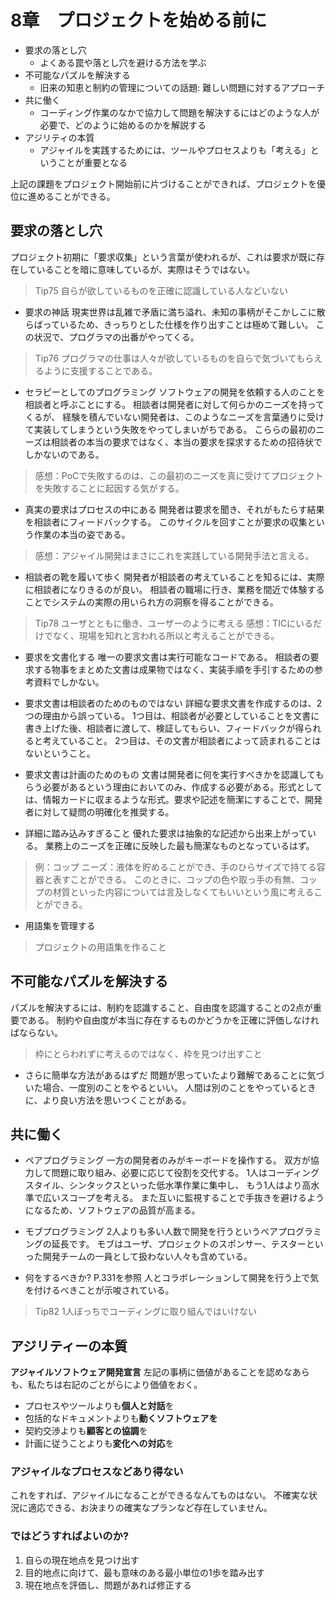 # 8章　プロジェクトを始める前に

- 要求の落とし穴
    - よくある罠や落とし穴を避ける方法を学ぶ
- 不可能なパズルを解決する
    - 旧来の知恵と制約の管理についての話題: 難しい問題に対するアプローチ
- 共に働く
    - コーディング作業のなかで協力して問題を解決するにはどのような人が必要で、どのように始めるのかを解説する
- アジリティの本質
    - アジャイルを実践するためには、ツールやプロセスよりも「考える」ということが重要となる

上記の課題をプロジェクト開始前に片づけることができれば、プロジェクトを優位に進めることができる。

## 要求の落とし穴
プロジェクト初期に「要求収集」という言葉が使われるが、これは要求が既に存在していることを暗に意味しているが、実際はそうではない。
> Tip75 自らが欲しているものを正確に認識している人などいない

- 要求の神話
現実世界は乱雑で矛盾に満ち溢れ、未知の事柄がそこかしこに散らばっているため、きっちりとした仕様を作り出すことは極めて難しい。
この状況で、プログラマの出番がやってくる。
> Tip76 プログラマの仕事は人々が欲しているものを自らで気づいてもらえるように支援することである。

- セラピーとしてのプログラミング
ソフトウェアの開発を依頼する人のことを相談者と呼ぶことにする。
相談者は開発者に対して何らかのニーズを持ってくるが、
経験を積んでいない開発者は、このようなニーズを言葉通りに受けて実装してしまうという失敗をやってしまいがちである。
こららの最初のニーズは相談者の本当の要求ではなく、本当の要求を探求するための招待状でしかないのである。
> 感想：PoCで失敗するのは、この最初のニーズを真に受けてプロジェクトを失敗することに起因する気がする。

- 真実の要求はプロセスの中にある
開発者は要求を聞き、それがもたらす結果を相談者にフィードバックする。
このサイクルを回すことが要求の収集という作業の本当の姿である。
> 感想：アジャイル開発はまさにこれを実践している開発手法と言える。

- 相談者の靴を履いて歩く
開発者が相談者の考えていることを知るには、実際に相談者になりきるのが良い。
相談者の職場に行き、業務を間近で体験することでシステムの実際の用いられ方の洞察を得ることができる。
> Tip78 ユーザとともに働き、ユーザーのように考える
> 感想：TICにいるだけでなく、現場を知れと言われる所以と考えることができる。

- 要求を文書化する
唯一の要求文書は実行可能なコードである。
相談者の要求する物事をまとめた文書は成果物ではなく、実装手順を手引するための参考資料でしかない。

- 要求文書は相談者のためのものではない
詳細な要求文書を作成するのは、2つの理由から誤っている。
1つ目は、相談者が必要としていることを文書に書き上げた後、相談者に渡して、検証してもらい、フィードバックが得られると考えていること。
2つ目は、その文書が相談者によって読まれることはないということ。

- 要求文書は計画のためのもの
文書は開発者に何を実行すべきかを認識してもらう必要があるという理由においてのみ、作成する必要がある。形式としては、情報カードに収まるような形式。要求や記述を簡潔にすることで、開発者に対して疑問の明確化を推奨する。

- 詳細に踏み込みすぎること
優れた要求は抽象的な記述から出来上がっている。
業務上のニーズを正確に反映した最も簡潔なものとなっているはず。
> 例：コップ
> ニーズ：液体を貯めることができ、手のひらサイズで持てる容器と表すことができる。
> このときに、コップの色や取っ手の有無、コップの材質といった内容については言及しなくてもいいという風に考えることができる。

- 用語集を管理する
>  プロジェクトの用語集を作ること

## 不可能なパズルを解決する
パズルを解決するには、制約を認識すること、自由度を認識することの2点が重要である。
制約や自由度が本当に存在するものかどうかを正確に評価しなければならない。
> 枠にとらわれずに考えるのではなく、枠を見つけ出すこと

- さらに簡単な方法があるはずだ
問題が思っていたより難解であることに気づいた場合、一度別のことをやるといい。
人間は別のことをやっているときに、より良い方法を思いつくことがある。


## 共に働く
- ペアプログラミング
一方の開発者のみがキーボードを操作する。
双方が協力して問題に取り組み、必要に応じて役割を交代する。
1人はコーディングスタイル、シンタックスといった低水準作業に集中し、
もう1人はより高水準で広いスコープを考える。
また互いに監視することで手抜きを避けるようになるため、ソフトウェアの品質が高まる。

- モブプログラミング
2人よりも多い人数で開発を行うというペアプログラミングの延長です。
モブはユーザ、プロジェクトのスポンサー、テスターといった開発チームの一員として扱わない人々も含めている。

- 何をするべきか?
P.331を参照
人とコラボレーションして開発を行う上で気を付けるべきことが示唆されている。
> Tip82 1人ぼっちでコーディングに取り組んではいけない

## アジリティーの本質
**アジャイルソフトウェア開発宣言**
左記の事柄に価値があることを認めなあらも、私たちは右記のごとがらにより価値をおく。
- プロセスやツールよりも**個人と対話**を
- 包括的なドキュメントよりも**動くソフトウェアを**
- 契約交渉よりも**顧客との協調**を
- 計画に従うことよりも**変化への対応**を

### アジャイルなプロセスなどあり得ない
これをすれば、アジャイルになることができるなんてものはない。
不確実な状況に適応できる、お決まりの確実なプランなど存在していません。

### ではどうすればよいのか?
1. 自らの現在地点を見つけ出す
2. 目的地点に向けて、最も意味のある最小単位の1歩を踏み出す
3. 現在地点を評価し、問題があれば修正する
